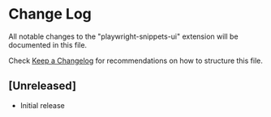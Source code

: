 # Change Log

All notable changes to the "playwright-snippets-ui" extension will be documented in this file.

Check [Keep a Changelog](http://keepachangelog.com/) for recommendations on how to structure this file.

## [Unreleased]

- Initial release
